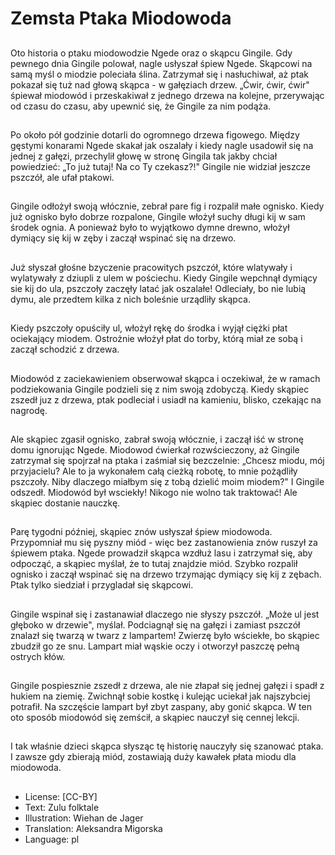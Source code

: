 # Zemsta Ptaka Miodowoda

##
Oto historia o ptaku miodowodzie Ngede oraz o skąpcu Gingile. Gdy pewnego dnia Gingile polował, nagle usłyszał śpiew Ngede. Skąpcowi na samą myśl o miodzie poleciała ślina. Zatrzymał się i nasłuchiwał, aż ptak pokazał się tuż nad głową skąpca - w gałęziach drzew. „Ćwir, ćwir, ćwir" śpiewał miodowód i przeskakiwał z jednego drzewa na kolejne, przerywając od czasu do czasu, aby upewnić się, że Gingile za nim podąża.

##
Po około pół godzinie dotarli do ogromnego drzewa figowego. Między gęstymi konarami Ngede skakał jak oszalały i kiedy nagle usadowił się na jednej z gałęzi, przechylił głowę w stronę Gingila tak jakby chciał powiedzieć: „To już tutaj! Na co Ty czekasz?!" Gingile nie widział jeszcze pszczół, ale ufał ptakowi.

##
Gingile odłożył swoją włócznie, zebrał pare fig i rozpalił małe ognisko. Kiedy już ognisko było dobrze rozpalone, Gingile włożył suchy długi kij w sam środek ognia. A ponieważ było to wyjątkowo dymne drewno, włożył dymiący się kij w zęby i zaczął wspinać się na drzewo.

##
Już słyszał głośne bzyczenie pracowitych pszczół, które wlatywały i wylatywały z dziupli z ulem w pościechu. Kiedy Gingile wepchnął dymiący sie kij do ula, pszczoły zaczęły latać jak oszalałe! Odleciały, bo nie lubią dymu, ale przedtem kilka z nich boleśnie urządliły skąpca.

##
Kiedy pszczoły opuściły ul, włożył rękę do środka i wyjął ciężki płat ociekający miodem. Ostrożnie włożył płat do torby, którą miał ze sobą i zaczął schodzić z drzewa.

##
Miodowód z zaciekawieniem obserwował skąpca i oczekiwał, że w ramach podziekowania Gingile podzieli się z nim swoją zdobyczą. Kiedy skąpiec zszedł juz z drzewa, ptak podleciał i usiadł na kamieniu, blisko, czekając na nagrodę.

##
Ale skąpiec zgasił ognisko, zabrał swoją włócznie, i zaczął iść w stronę domu ignorując Ngede. Miodowod ćwierkał rozwścieczony, aż Gingile zatrzymał się spojrzał na ptaka i zaśmiał się bezczelnie: „Chcesz miodu, mój przyjacielu? Ale to ja wykonałem całą cieżką robotę, to mnie pożądliły pszczoły. Niby dlaczego miałbym się z tobą dzielić moim miodem?" I Gingile odszedł. Miodowód był wsciekły! Nikogo nie wolno tak traktować! Ale skąpiec dostanie nauczkę.

##
Parę tygodni później, skąpiec znów usłyszał śpiew miodowoda. Przypomniał mu się pyszny miód - więc bez zastanowienia znów ruszył za śpiewem ptaka. Ngede prowadził skąpca wzdłuż lasu i zatrzymał się, aby odpocząć, a skąpiec myślał, że to tutaj znajdzie miód. Szybko rozpalił ognisko i zaczął wspinać się na drzewo trzymając dymiący się kij z zębach. Ptak tylko siedział i przygladał się skąpcowi.

##
Gingile wspinał się i zastanawiał dlaczego nie słyszy pszczół. „Może ul jest głęboko w drzewie", myślał. Podciagnął się na gałęzi i zamiast pszczół znalazł się twarzą w twarz z lampartem! Zwierzę było wściekłe, bo skąpiec zbudził go ze snu. Lampart miał wąskie oczy i otworzył paszczę pełną ostrych kłów.

##
Gingile pospiesznie zszedł z drzewa, ale nie złapał się jednej gałęzi i spadł z hukiem na ziemię. Zwichnął sobie kostkę i kulejąc uciekał jak najszybciej potrafił. Na szczęście lampart był zbyt zaspany, aby gonić skąpca. W ten oto sposób miodowód się zemścił, a skąpiec nauczył się cennej lekcji.

##
I tak właśnie dzieci skąpca słysząc tę historię nauczyły się szanować ptaka. I zawsze gdy zbierają miód, zostawiają duży kawałek płata miodu dla miodowoda.

##
* License: [CC-BY]
* Text: Zulu folktale
* Illustration: Wiehan de Jager
* Translation: Aleksandra Migorska
* Language: pl
